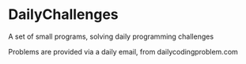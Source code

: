 # DailyChallenges
A set of small programs, solving daily programming challenges

Problems are provided via a daily email, from dailycodingproblem.com
